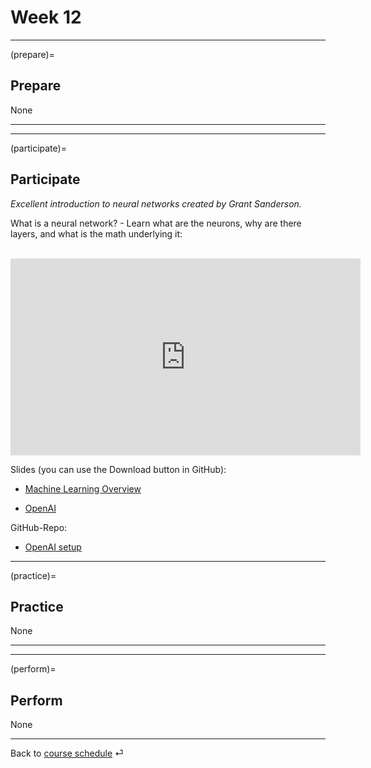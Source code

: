 # Week 12


---

(prepare)=
## Prepare

None

---

---


(participate)=
## Participate


*Excellent introduction to neural networks created by Grant Sanderson.* 

What is a neural network? - Learn what are the neurons, why are there layers, and what is the math underlying it:

<br>

<iframe width="560" height="315" src="https://www.youtube-nocookie.com/embed/aircAruvnKk" title="YouTube video player" frameborder="0" allow="accelerometer; autoplay; clipboard-write; encrypted-media; gyroscope; picture-in-picture" allowfullscreen></iframe>


Slides (you can use the Download button in GitHub): 

- [Machine Learning Overview](https://github.com/om2-ws22/website/blob/main/slides/ml-overview.pdf)

- [OpenAI](https://github.com/om2-ws22/website/blob/main/slides/open-ai.pdf)


GitHub-Repo: 

- [OpenAI setup](https://github.com/kirenz/open-ai-setup)

---


(practice)=
## Practice

None

---

---

(perform)=
## Perform

None

---

Back to [course schedule](../docs/course-schedule.md) ⏎
